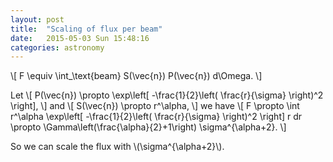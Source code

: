 ```yaml
---
layout: post
title:  "Scaling of flux per beam"
date:   2015-05-03 Sun 15:48:16
categories: astronomy
---
```


\\[
  F \equiv \int_\text{beam} S(\vec{n}) P(\vec{n}) d\Omega.
\\]

Let
\\[
  P(\vec{n}) \propto \exp\left[ -\frac{1}{2}\left( \frac{r}{\sigma} \right)^2 \right],
\\]
and
\\[
  S(\vec{n}) \propto r^\alpha,
\\]
we have
\\[
  F \propto \int r^\alpha \exp\left[ -\frac{1}{2}\left( \frac{r}{\sigma}
  \right)^2 \right] r dr \propto \Gamma\left(\frac{\alpha}{2}+1\right) \sigma^{\alpha+2}.
\\]

So we can scale the flux with \\(\sigma^{\alpha+2}\\).

